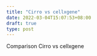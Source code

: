 ```yaml
---
title: "Cirro vs cellxgene"
date: 2022-03-04T15:07:53+08:00
draft: true
type: post
---
```


Comparison Cirro vs cellxgene